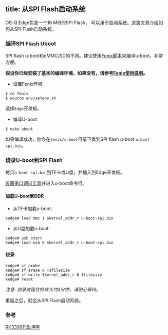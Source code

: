 title: 从SPI Flash启动系统
---

OS-Q Edge包含一个16 MiB的SPI Flash， 可以用于启动系统。这篇文章介绍如何从SPI Flash启动系统。

### 编译SPI Flash Uboot
SPI flash u-boot和eMMC/SD的不同。建议使用[Fenix脚本](https://github.com/OS-Q/fenix)来编译u-boot，非常方便。

**假设你已经安装了基本的编译环境，如果没有，请参考[Fenix使用说明](/zh-cn/edge/FenixScript.html)。**

* 设置Fenix环境:

```
$ cd fenix
$ source env/setenv.sh
```
选择`Edge`开发板。

* 编译U-boot

```
$ make uboot
```
如果编译成功，你会在`fenix/u-boot`目录下看到SPI flash u-boot `u-boot-spi.bin`。

### 烧录U-boot到SPI Flash
拷贝`u-boot-spi.bin`到TF卡或U盘，并插入到Edge开发板。

[设置串口调试工具](/zh-cn/edge/SetupSerialTool.html)并进入u-boot命令行。

#### 加载U-boot到DDR

* 从TF卡加载u-boot:

```
kedge# load mmc 1 $kernel_addr_r u-boot-spi.bin
```
* 从U盘加载u-boot:

```
kedge# usb start
kedge# load usb 0 $kernel_addr_r u-boot-spi.bin
```

#### 烧录

```
kedge# sf probe
kedge# sf erase 0 +$filesize
kedge# sf write $kernel_addr_r 0 $filesize
kedge# reset
```
*注意: 烧录过程会持续大约3分钟，请耐心等待。*

重启之后，就会从SPI Flash启动系统。

### 参考
[RK3399启动序列](http://opensource.rock-chips.com/wiki_Boot_option)
